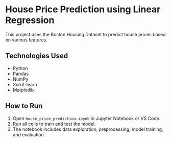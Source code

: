 # House Price Prediction using Linear Regression

This project uses the Boston Housing Dataset to predict house prices based on various features.

## Technologies Used
- Python
- Pandas
- NumPy
- Scikit-learn
- Matplotlib

## How to Run
1. Open `house_price_prediction.ipynb` in Jupyter Notebook or VS Code.
2. Run all cells to train and test the model.
3. The notebook includes data exploration, preprocessing, model training, and evaluation.
